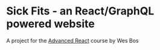 # Sick Fits - an React/GraphQL powered website

A project for the [Advanced React](https://advancedreact.com) course by Wes Bos